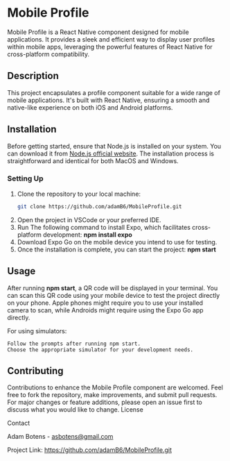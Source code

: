 # Mobile Profile

Mobile Profile is a React Native component designed for mobile applications. It provides a sleek and efficient way to display user profiles within mobile apps, leveraging the powerful features of React Native for cross-platform compatibility.

## Description

This project encapsulates a profile component suitable for a wide range of mobile applications. It's built with React Native, ensuring a smooth and native-like experience on both iOS and Android platforms.

## Installation

Before getting started, ensure that Node.js is installed on your system. You can download it from [Node.js official website](https://nodejs.org/en/download). The installation process is straightforward and identical for both MacOS and Windows.

### Setting Up

1. Clone the repository to your local machine:
   ```bash
   git clone https://github.com/adamB6/MobileProfile.git
2. Open the project in VSCode or your preferred IDE.
3. Run The following command to install Expo, which facilitates cross-platform development: **npm install expo**
4. Download Expo Go on the mobile device you intend to use for testing.
5. Once the installation is complete, you can start the project: **npm start**
   
## Usage

After running **npm start**, a QR code will be displayed in your terminal. You can scan this QR code using your mobile device to test the project directly on your phone.
Apple phones might require you to use your installed camera to scan, while Androids might require using the Expo Go app directly.

For using simulators:

    Follow the prompts after running npm start.
    Choose the appropriate simulator for your development needs.

## Contributing

Contributions to enhance the Mobile Profile component are welcomed. Feel free to fork the repository, make improvements, and submit pull requests. For major changes or feature additions, please open an issue first to discuss what you would like to change.
License

Contact

Adam Botens - asbotens@gmail.com

Project Link: https://github.com/adamB6/MobileProfile.git
